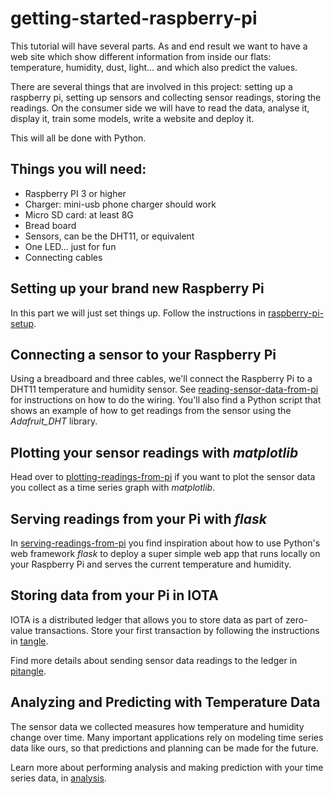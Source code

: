 # getting-started-raspberry-pi

This tutorial will have several parts. As and end result we want to have a web site which show different information from inside our flats: temperature, humidity, dust, light... and which also predict the values.

There are several things that are involved in this project: setting up a raspberry pi, setting up sensors and collecting sensor readings, storing the readings. 
On the consumer side we will have to read the data, analyse it, display it, train some models, write a website and deploy it.

This will all be done with Python.

## Things you will need:

* Raspberry PI 3 or higher
* Charger: mini-usb phone charger should work
* Micro SD card: at least 8G
* Bread board
* Sensors, can be the DHT11, or equivalent
* One LED... just for fun
* Connecting cables


## Setting up your brand new Raspberry Pi

In this part we will just set things up. Follow the instructions in [raspberry-pi-setup](pisetup/raspberry-pi-setup.md).

## Connecting a sensor to your Raspberry Pi

Using a breadboard and three cables, we'll connect the Raspberry Pi to a DHT11 temperature and humidity sensor.
See [reading-sensor-data-from-pi](sensorsetup/reading-sensor-data-from-pi.md) for instructions on how to do the wiring. 
You'll also find a Python script that shows an example of how to get readings from the sensor using the *Adafruit_DHT* library.

## Plotting your sensor readings with *matplotlib*

Head over to [plotting-readings-from-pi](fun/matplotlib/plotting-readings-from-pi.md) if you want to plot the sensor data you collect as a time series graph with *matplotlib*. 

## Serving readings from your Pi with *flask*

In [serving-readings-from-pi](fun/flask/serving-readings-from-pi.md) you find inspiration about how to use Python's web framework *flask* to deploy a super simple web app that runs locally on your Raspberry Pi and serves the current temperature and humidity.
  
## Storing data from your Pi in IOTA

IOTA is a distributed ledger that allows you to store data as part of zero-value transactions. 
Store your first transaction by following the instructions in [tangle](tangle/README.md).

Find more details about sending sensor data readings to the ledger in [pitangle](pitangle/README.md).
 
## Analyzing and Predicting with Temperature Data

The sensor data we collected measures how temperature and humidity change over time. Many important applications rely on modeling time series data like ours, so that predictions and planning can be made for the future.

Learn more about performing analysis and making prediction with your time series data, in [analysis](analysis/README.md).
